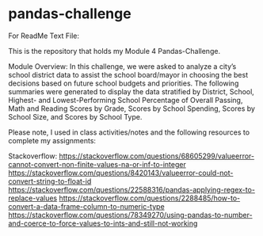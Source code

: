 # pandas-challenge

For ReadMe Text File:

This is the repository that holds my Module 4 Pandas-Challenge.

Module Overview: In this challenge, we were asked to analyze a city’s school district data to assist the school board/mayor in choosing the best decisions based on future school budgets and priorities. The following summaries were generated to display the data stratified by District, School, Highest- and Lowest-Performing School Percentage of Overall Passing, Math and Reading Scores by Grade, Scores by School Spending, Scores by School Size, and Scores by School Type.

Please note, I used in class activities/notes and the following resources to complete my assignments:

Stackoverflow: https://stackoverflow.com/questions/68605299/valueerror-cannot-convert-non-finite-values-na-or-inf-to-integer
https://stackoverflow.com/questions/8420143/valueerror-could-not-convert-string-to-float-id
https://stackoverflow.com/questions/22588316/pandas-applying-regex-to-replace-values
https://stackoverflow.com/questions/2288485/how-to-convert-a-data-frame-column-to-numeric-type
https://stackoverflow.com/questions/78349270/using-pandas-to-number-and-coerce-to-force-values-to-ints-and-still-not-working







